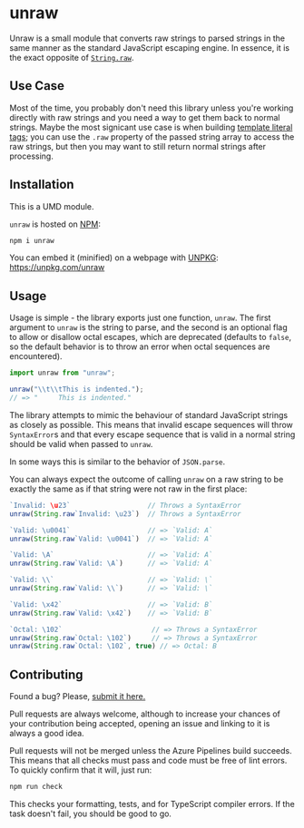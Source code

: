 # unraw

Unraw is a small module that converts raw strings to parsed strings in the same
manner as the standard JavaScript escaping engine. In essence, it is the exact
opposite of
[`String.raw`](https://developer.mozilla.org/en-US/docs/Web/JavaScript/Reference/Global_Objects/String/raw).

## Use Case
Most of the time, you probably don't need this library unless you're working
directly with raw strings and you need a way to get them back to normal strings.
Maybe the most signicant use case is when building
[template literal tags](https://developer.mozilla.org/en-US/docs/Web/JavaScript/Reference/Template_literals#Tagged_templates);
you can use the `.raw` property of the passed string array to access the raw
strings, but then you may want to still return normal strings after processing.

## Installation
This is a UMD module.

`unraw` is hosted on [NPM](https://www.npmjs.com/unraw):
```bash
npm i unraw
```

You can embed it (minified) on a webpage with [UNPKG](https://unpkg.com): 
https://unpkg.com/unraw

## Usage
Usage is simple - the library exports just one function, `unraw`. The first
argument to `unraw` is the string to parse, and the second is an optional flag
to allow or disallow octal escapes, which are deprecated (defaults to
`false`, so the default behavior is to throw an error when octal sequences
are encountered).

```js
import unraw from "unraw";

unraw("\\t\\tThis is indented.");
// => "		This is indented."
```

The library attempts to mimic the behaviour of standard JavaScript strings as
closely as possible. This means that invalid escape sequences will throw
`SyntaxError`s and that every escape sequence that is valid in a normal string
should be valid when passed to `unraw`.

In some ways this is similar to the behavior of `JSON.parse`.

You can always expect the outcome of calling `unraw` on a raw string to be
exactly the same as if that string were not raw in the first place:

```js
`Invalid: \u23`                   // Throws a SyntaxError
unraw(String.raw`Invalid: \u23`)  // Throws a SyntaxError

`Valid: \u0041`                   // => `Valid: A`
unraw(String.raw`Valid: \u0041`)  // => `Valid: A`

`Valid: \A`                       // => `Valid: A`
unraw(String.raw`Valid: \A`)      // => `Valid: A`

`Valid: \\`                       // => `Valid: \`
unraw(String.raw`Valid: \\`)      // => `Valid: \`

`Valid: \x42`                     // => `Valid: B`
unraw(String.raw`Valid: \x42`)    // => `Valid: B`

`Octal: \102`                      // => Throws a SyntaxError
unraw(String.raw`Octal: \102`)     // => Throws a SyntaxError
unraw(String.raw`Octal: \102`, true) // => Octal: B
```

## Contributing

Found a bug? Please, 
[submit it here.](https://github.com/iansan5653/compress-tag/issues)

Pull requests are always welcome, although to increase your chances of your
contribution being accepted, opening an issue and linking to it is always a
good idea.

Pull requests will not be merged unless the Azure Pipelines build succeeds.
This means that all checks must pass and code must be free of lint errors. To
quickly confirm that it will, just run:
```bash
npm run check
```
This checks your formatting, tests, and for TypeScript compiler errors. If the
task doesn't fail, you should be good to go.
